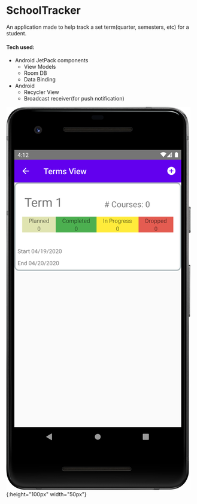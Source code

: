 # SchoolTracker

An application made to help track a set term(quarter, semesters, etc) for a student.

#### Tech used:
- Android JetPack components
  - View Models
  - Room DB
  - Data Binding
- Android
  - Recycler View
  - Broadcast receiver(for push notification)

![Image of Term View](https://raw.githubusercontent.com/hpca01/SchoolTracker/master/preview/term_view_populated.png){:height="100px" width="50px"}

